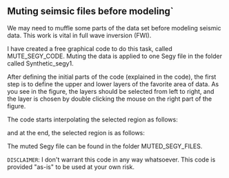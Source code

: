 ## Muting seimsic files before modeling`
We may need to muffle some parts of the data set before modeling seismic data. This work is vital in full wave inversion (FWI).

I have created a free graphical code to do this task, called MUTE_SEGY_CODE. Muting the data is applied to one Segy file in the folder called Synthetic_segy1.

After defining the initial parts of the code (explained in the code), the first step is to define the upper and lower layers of the favorite area of data. As you see in the figure, the layers should be selected from left to right, and the layer is chosen by double clicking the mouse on the right part of the figure.




The code starts interpolating the selected region as follows:







and at the end, the selected region is as follows:

The muted Segy file can be found in the folder MUTED_SEGY_FILES.

`DISCLAIMER`:  I don't warrant this code in any way whatsoever. This code is provided "as-is" to be used at your own risk.


